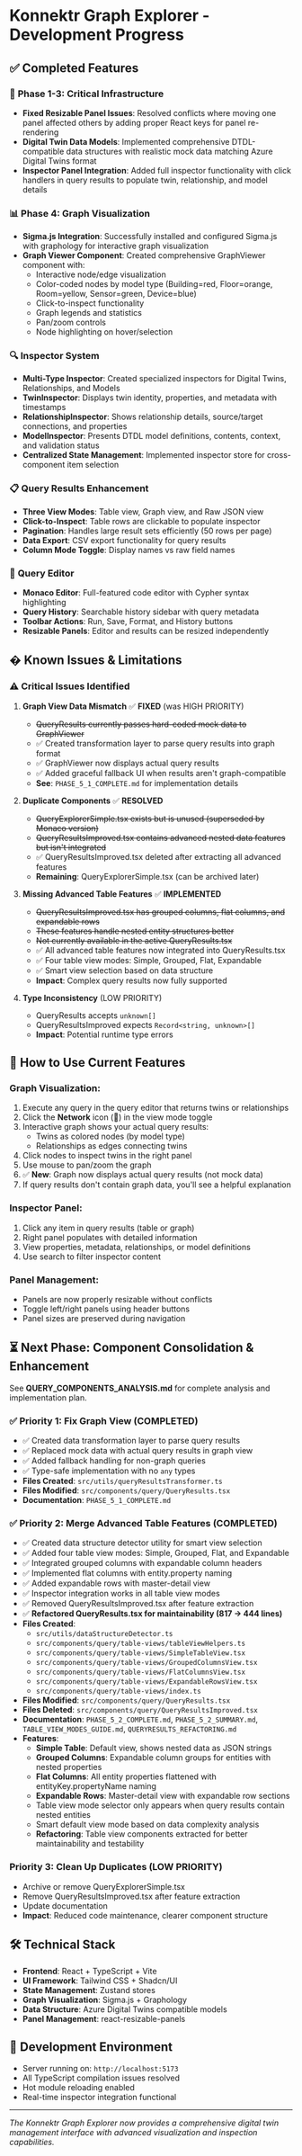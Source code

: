 # Konnektr Graph Explorer - Development Progress

## ✅ Completed Features

### 🔧 **Phase 1-3: Critical Infrastructure**

- **Fixed Resizable Panel Issues**: Resolved conflicts where moving one panel affected others by adding proper React keys for panel re-rendering
- **Digital Twin Data Models**: Implemented comprehensive DTDL-compatible data structures with realistic mock data matching Azure Digital Twins format
- **Inspector Panel Integration**: Added full inspector functionality with click handlers in query results to populate twin, relationship, and model details

### 📊 **Phase 4: Graph Visualization**

- **Sigma.js Integration**: Successfully installed and configured Sigma.js with graphology for interactive graph visualization
- **Graph Viewer Component**: Created comprehensive GraphViewer component with:
  - Interactive node/edge visualization
  - Color-coded nodes by model type (Building=red, Floor=orange, Room=yellow, Sensor=green, Device=blue)
  - Click-to-inspect functionality
  - Graph legends and statistics
  - Pan/zoom controls
  - Node highlighting on hover/selection

### 🔍 **Inspector System**

- **Multi-Type Inspector**: Created specialized inspectors for Digital Twins, Relationships, and Models
- **TwinInspector**: Displays twin identity, properties, and metadata with timestamps
- **RelationshipInspector**: Shows relationship details, source/target connections, and properties
- **ModelInspector**: Presents DTDL model definitions, contents, context, and validation status
- **Centralized State Management**: Implemented inspector store for cross-component item selection

### 📋 **Query Results Enhancement**

- **Three View Modes**: Table view, Graph view, and Raw JSON view
- **Click-to-Inspect**: Table rows are clickable to populate inspector
- **Pagination**: Handles large result sets efficiently (50 rows per page)
- **Data Export**: CSV export functionality for query results
- **Column Mode Toggle**: Display names vs raw field names

### 🎨 **Query Editor**

- **Monaco Editor**: Full-featured code editor with Cypher syntax highlighting
- **Query History**: Searchable history sidebar with query metadata
- **Toolbar Actions**: Run, Save, Format, and History buttons
- **Resizable Panels**: Editor and results can be resized independently

## � **Known Issues & Limitations**

### ⚠️ **Critical Issues Identified**

1. **Graph View Data Mismatch** ✅ **FIXED** (was HIGH PRIORITY)
   - ~~QueryResults currently passes hard-coded mock data to GraphViewer~~
   - ✅ Created transformation layer to parse query results into graph format
   - ✅ GraphViewer now displays actual query results
   - ✅ Added graceful fallback UI when results aren't graph-compatible
   - **See**: `PHASE_5_1_COMPLETE.md` for implementation details

2. **Duplicate Components** ✅ **RESOLVED**
   - ~~QueryExplorerSimple.tsx exists but is unused (superseded by Monaco version)~~
   - ~~QueryResultsImproved.tsx contains advanced nested data features but isn't integrated~~
   - ✅ QueryResultsImproved.tsx deleted after extracting all advanced features
   - **Remaining**: QueryExplorerSimple.tsx (can be archived later)

3. **Missing Advanced Table Features** ✅ **IMPLEMENTED**
   - ~~QueryResultsImproved.tsx has grouped columns, flat columns, and expandable rows~~
   - ~~These features handle nested entity structures better~~
   - ~~Not currently available in the active QueryResults.tsx~~
   - ✅ All advanced table features now integrated into QueryResults.tsx
   - ✅ Four table view modes: Simple, Grouped, Flat, Expandable
   - ✅ Smart view selection based on data structure
   - **Impact**: Complex query results now fully supported

4. **Type Inconsistency** (LOW PRIORITY)
   - QueryResults accepts `unknown[]`
   - QueryResultsImproved expects `Record<string, unknown>[]`
   - **Impact**: Potential runtime type errors

## 🚀 **How to Use Current Features**

### **Graph Visualization:**

1. Execute any query in the query editor that returns twins or relationships
2. Click the **Network** icon (🔗) in the view mode toggle
3. Interactive graph shows your actual query results:
   - Twins as colored nodes (by model type)
   - Relationships as edges connecting twins
4. Click nodes to inspect twins in the right panel
5. Use mouse to pan/zoom the graph
6. ✅ **New**: Graph now displays actual query results (not mock data)
7. If query results don't contain graph data, you'll see a helpful explanation

### **Inspector Panel:**

1. Click any item in query results (table or graph)
2. Right panel populates with detailed information
3. View properties, metadata, relationships, or model definitions
4. Use search to filter inspector content

### **Panel Management:**

- Panels are now properly resizable without conflicts
- Toggle left/right panels using header buttons
- Panel sizes are preserved during navigation

## ⏳ **Next Phase: Component Consolidation & Enhancement**

See **QUERY_COMPONENTS_ANALYSIS.md** for complete analysis and implementation plan.

### ✅ Priority 1: Fix Graph View (COMPLETED)
- ✅ Created data transformation layer to parse query results
- ✅ Replaced mock data with actual query results in graph view
- ✅ Added fallback handling for non-graph queries
- ✅ Type-safe implementation with no `any` types
- **Files Created**: `src/utils/queryResultsTransformer.ts`
- **Files Modified**: `src/components/query/QueryResults.tsx`
- **Documentation**: `PHASE_5_1_COMPLETE.md`

### ✅ Priority 2: Merge Advanced Table Features (COMPLETED)
- ✅ Created data structure detector utility for smart view selection
- ✅ Added four table view modes: Simple, Grouped, Flat, and Expandable
- ✅ Integrated grouped columns with expandable column headers
- ✅ Implemented flat columns with entity.property naming
- ✅ Added expandable rows with master-detail view
- ✅ Inspector integration works in all table view modes
- ✅ Removed QueryResultsImproved.tsx after feature extraction
- ✅ **Refactored QueryResults.tsx for maintainability (817 → 444 lines)**
- **Files Created**: 
  - `src/utils/dataStructureDetector.ts`
  - `src/components/query/table-views/tableViewHelpers.ts`
  - `src/components/query/table-views/SimpleTableView.tsx`
  - `src/components/query/table-views/GroupedColumnsView.tsx`
  - `src/components/query/table-views/FlatColumnsView.tsx`
  - `src/components/query/table-views/ExpandableRowsView.tsx`
  - `src/components/query/table-views/index.ts`
- **Files Modified**: `src/components/query/QueryResults.tsx`
- **Files Deleted**: `src/components/query/QueryResultsImproved.tsx`
- **Documentation**: `PHASE_5_2_COMPLETE.md`, `PHASE_5_2_SUMMARY.md`, `TABLE_VIEW_MODES_GUIDE.md`, `QUERYRESULTS_REFACTORING.md`
- **Features**:
  - **Simple Table**: Default view, shows nested data as JSON strings
  - **Grouped Columns**: Expandable column groups for entities with nested properties
  - **Flat Columns**: All entity properties flattened with entityKey.propertyName naming
  - **Expandable Rows**: Master-detail view with expandable row sections
  - Table view mode selector only appears when query results contain nested entities
  - Smart default view mode based on data complexity analysis
  - **Refactoring**: Table view components extracted for better maintainability and testability

### Priority 3: Clean Up Duplicates (LOW PRIORITY)
- Archive or remove QueryExplorerSimple.tsx
- Remove QueryResultsImproved.tsx after feature extraction
- Update documentation
- **Impact**: Reduced code maintenance, clearer component structure

## 🛠 **Technical Stack**

- **Frontend**: React + TypeScript + Vite
- **UI Framework**: Tailwind CSS + Shadcn/UI
- **State Management**: Zustand stores
- **Graph Visualization**: Sigma.js + Graphology
- **Data Structure**: Azure Digital Twins compatible models
- **Panel Management**: react-resizable-panels

## 🔧 **Development Environment**

- Server running on: `http://localhost:5173`
- All TypeScript compilation issues resolved
- Hot module reloading enabled
- Real-time inspector integration functional

---

_The Konnektr Graph Explorer now provides a comprehensive digital twin management interface with advanced visualization and inspection capabilities._
